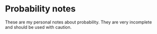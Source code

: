 # Probability notes
These are my personal notes about probability. They are very incomplete and should be used with caution.
